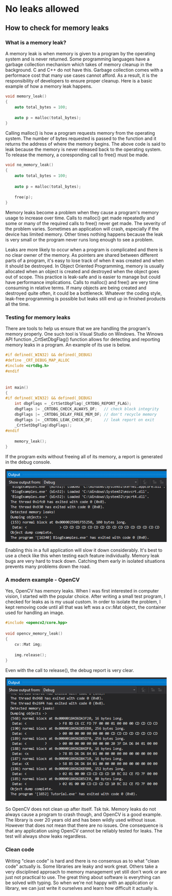 # No leaks allowed
## How to check for memory leaks

### What is a memory leak?

A memory leak is when memory is given to a program by the operating system and is never returned.  Some programming languages have a garbage collection mechanism which takes of memory cleanup in the background.  C and C++ do not have this.  Garbage collection comes with a performace cost that many use cases cannot afford.  As a result, it is the responsibility of developers to ensure proper cleanup.  Here is a basic example of how a memory leak happens.  

```cpp
void memory_leak()
{
    auto total_bytes = 100;

    auto p = malloc(total_bytes);
}
```

Calling malloc() is how a program requests memory from the operating system.  The number of bytes requested is passed to the function and it returns the address of where the memory begins.  The above code is said to leak because the memory is never released back to the operating system.  To release the memory, a coresponding call to free() must be made.

```cpp
void no_memory_leak()
{
    auto total_bytes = 100;

    auto p = malloc(total_bytes);

    free(p);
}
```

Memory leaks become a problem when they cause a program's memory usage to increase over time.  Calls to malloc() get made repeatedly and some or many of the required calls to free() never get made.  The severity of the problem varies.  Sometimes an application will crash, especially if the device has limited memory.  Other times nothing happens because the leak is very small or the program never runs long enough to see a problem.

Leaks are more likely to occur when a program is complicated and there is no clear owner of the memory.  As pointers are shared between different parts of a program, it's easy to lose track of when it was created and when it should be destroyed.  In Object Oriented Programming, memory is usually allocated when an object is created and destroyed when the object goes out of scope.  This practice is leak-safe and is easier to manage but could have performance implications.  Calls to malloc() and free() are very time consuming in relative terms.  If many objects are being created and destroyed quite often, it could be a bottleneck.  Whatever the coding style, leak-free programming is possible but leaks still end up in finished products all the time.

### Testing for memory leaks

There are tools to help us ensure that we are handling the program's memory properly.  One such tool is Visual Studio on Windows.  The Winows API function _CrtSetDbgFlag() function allows for detecting and reporting memory leaks in a program.  An example of its use is below.

```cpp
#if defined(_WIN32) && defined(_DEBUG)
#define _CRT_DEBUG_MAP_ALLOC
#include <crtdbg.h>
#endif


int main()
{
#if defined(_WIN32) && defined(_DEBUG)
	int dbgFlags = _CrtSetDbgFlag(_CRTDBG_REPORT_FLAG);
	dbgFlags |= _CRTDBG_CHECK_ALWAYS_DF;   // check block integrity
	dbgFlags |= _CRTDBG_DELAY_FREE_MEM_DF; // don't recycle memory
	dbgFlags |= _CRTDBG_LEAK_CHECK_DF;     // leak report on exit
	_CrtSetDbgFlag(dbgFlags);
#endif

    memory_leak();
}
```
If the program exits without freeing all of its memory, a report is generated in the debug console.

![alt text](https://github.com/adam-lafontaine/CMS/raw/master/img/%5B005%5D/leak_report.png)

Enabling this in a full application will slow it down considerably.  It's best to use a check like this when testing each feature individually.  Memory leak bugs are very hard to track down.  Catching them early in isolated situations prevents many problems down the road.


### A modern example - OpenCV

Yes, OpenCV has memory leaks.  When I was first interested in computer vision, I started with the popular choice.  After writing a small test program, I checked for leaks as is my usual custom.  In order to isolate the problem, I kept removing code until all that was left was a cv::Mat object, the container used for handling an image.

```cpp
#include <opencv2/core.hpp>

void opencv_memory_leak()
{
    cv::Mat img;

    img.release();
}
```

Even with the call to release(), the debug report is very clear.

![alt text](https://github.com/adam-lafontaine/CMS/raw/master/img/%5B005%5D/opencv_leak.png)

So OpenCV does not clean up after itself.  Tsk tsk.  Memory leaks do not always cause a program to crash though, and OpenCV is a good example.  The library is over 20 years old and has been wildly used without issue.  However that does not mean that there are no issues.  One consequence is that any application using OpenCV cannot be reliably tested for leaks.  The test will always show leaks regardless.


### Clean code

Writing "clean code" is hard and there is no consensus as to what "clean code" actually is.  Some libraries are leaky and work great.  Others take a very disciplined approach to memory management yet still don't work or are just not practical to use.  The great thing about software is everything can be solved with typing.  So when we're not happy with an application or library, we can just write it ourselves and learn how difficult it actually is.